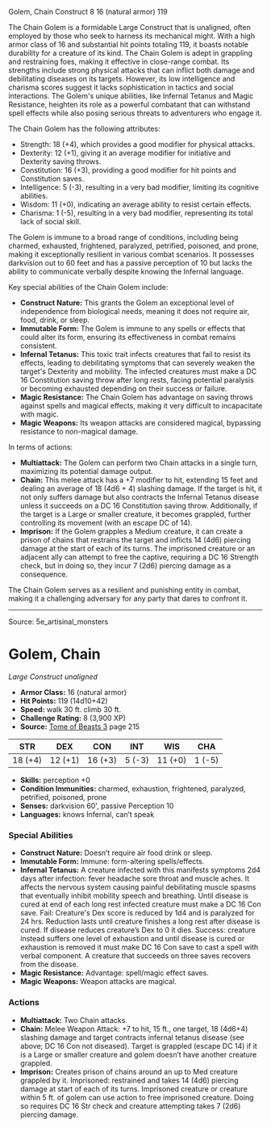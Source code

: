 <MonsterName/>Golem, Chain</MonsterName>
<CreatureType/>Construct</CreatureType>
<CR/>8</CR>
<AC/>16 (natural armor)</AC>
<HP/>119</HP>
<summary>The Chain Golem is a formidable Large Construct that is unaligned, often employed by those who seek to harness its mechanical might. With a high armor class of 16 and substantial hit points totaling 119, it boasts notable durability for a creature of its kind. The Chain Golem is adept in grappling and restraining foes, making it effective in close-range combat. Its strengths include strong physical attacks that can inflict both damage and debilitating diseases on its targets. However, its low intelligence and charisma scores suggest it lacks sophistication in tactics and social interactions. The Golem's unique abilities, like Infernal Tetanus and Magic Resistance, heighten its role as a powerful combatant that can withstand spell effects while also posing serious threats to adventurers who engage it.</summary>

<detail>

The Chain Golem has the following attributes:
- Strength: 18 (+4), which provides a good modifier for physical attacks.
- Dexterity: 12 (+1), giving it an average modifier for initiative and Dexterity saving throws.
- Constitution: 16 (+3), providing a good modifier for hit points and Constitution saves.
- Intelligence: 5 (-3), resulting in a very bad modifier, limiting its cognitive abilities.
- Wisdom: 11 (+0), indicating an average ability to resist certain effects.
- Charisma: 1 (-5), resulting in a very bad modifier, representing its total lack of social skill.

The Golem is immune to a broad range of conditions, including being charmed, exhausted, frightened, paralyzed, petrified, poisoned, and prone, making it exceptionally resilient in various combat scenarios. It possesses darkvision out to 60 feet and has a passive perception of 10 but lacks the ability to communicate verbally despite knowing the Infernal language.

Key special abilities of the Chain Golem include:
- **Construct Nature:** This grants the Golem an exceptional level of independence from biological needs, meaning it does not require air, food, drink, or sleep.
- **Immutable Form:** The Golem is immune to any spells or effects that could alter its form, ensuring its effectiveness in combat remains consistent.
- **Infernal Tetanus:** This toxic trait infects creatures that fail to resist its effects, leading to debilitating symptoms that can severely weaken the target's Dexterity and mobility. The infected creatures must make a DC 16 Constitution saving throw after long rests, facing potential paralysis or becoming exhausted depending on their success or failure.
- **Magic Resistance:** The Chain Golem has advantage on saving throws against spells and magical effects, making it very difficult to incapacitate with magic.
- **Magic Weapons:** Its weapon attacks are considered magical, bypassing resistance to non-magical damage.

In terms of actions:
- **Multiattack:** The Golem can perform two Chain attacks in a single turn, maximizing its potential damage output.
- **Chain:** This melee attack has a +7 modifier to hit, extending 15 feet and dealing an average of 18 (4d6 + 4) slashing damage. If the target is hit, it not only suffers damage but also contracts the Infernal Tetanus disease unless it succeeds on a DC 16 Constitution saving throw. Additionally, if the target is a Large or smaller creature, it becomes grappled, further controlling its movement (with an escape DC of 14).
- **Imprison:** If the Golem grapples a Medium creature, it can create a prison of chains that restrains the target and inflicts 14 (4d6) piercing damage at the start of each of its turns. The imprisoned creature or an adjacent ally can attempt to free the captive, requiring a DC 16 Strength check, but in doing so, they incur 7 (2d6) piercing damage as a consequence.

The Chain Golem serves as a resilient and punishing entity in combat, making it a challenging adversary for any party that dares to confront it.</detail>



---

Source: 5e_artisinal_monsters

# Golem, Chain

*Large* *Construct* *unaligned*

- **Armor Class:** 16 (natural armor)
- **Hit Points:** 119 (14d10+42)
- **Speed:** walk 30 ft. climb 30 ft.
- **Challenge Rating:** 8 (3,900 XP)
- **Source:** [Tome of Beasts 3](https://koboldpress.com/kpstore/product/tome-of-beasts-3-for-5th-edition/) page 215

| STR | DEX | CON | INT | WIS | CHA |
| --- | --- | --- | --- | --- | --- |
| 18 (+4) | 12 (+1) | 16 (+3) | 5 (-3) | 11 (+0) | 1 (-5) |

- **Skills:** perception +0
- **Condition Immunities:** charmed, exhaustion, frightened, paralyzed, petrified, poisoned, prone
- **Senses:** darkvision 60', passive Perception 10
- **Languages:** knows Infernal, can’t speak

### Special Abilities

- **Construct Nature:** Doesn’t require air food drink or sleep.
- **Immutable Form:** Immune: form-altering spells/effects.
- **Infernal Tetanus:** A creature infected with this manifests symptoms 2d4 days after infection: fever headache sore throat and muscle aches. It affects the nervous system causing painful debilitating muscle spasms that eventually inhibit mobility speech and breathing. Until disease is cured at end of each long rest infected creature must make a DC 16 Con save. Fail: Creature's Dex score is reduced by 1d4 and is paralyzed for 24 hrs. Reduction lasts until creature finishes a long rest after disease is cured. If disease reduces creature’s Dex to 0 it dies. Success: creature instead suffers one level of exhaustion and until disease is cured or exhaustion is removed it must make DC 16 Con save to cast a spell with verbal component. A creature that succeeds on three saves recovers from the disease.
- **Magic Resistance:** Advantage: spell/magic effect saves.
- **Magic Weapons:** Weapon attacks are magical.

### Actions

- **Multiattack:** Two Chain attacks.
- **Chain:** Melee Weapon Attack: +7 to hit, 15 ft., one target, 18 (4d6+4) slashing damage and target contracts infernal tetanus disease (see above; DC 16 Con not diseased). Target is grappled (escape DC 14) if it is a Large or smaller creature and golem doesn’t have another creature grappled.
- **Imprison:** Creates prison of chains around an up to Med creature grappled by it. Imprisoned: restrained and takes 14 (4d6) piercing damage at start of each of its turns. Imprisoned creature or creature within 5 ft. of golem can use action to free imprisoned creature. Doing so requires DC 16 Str check and creature attempting takes 7 (2d6) piercing damage.




